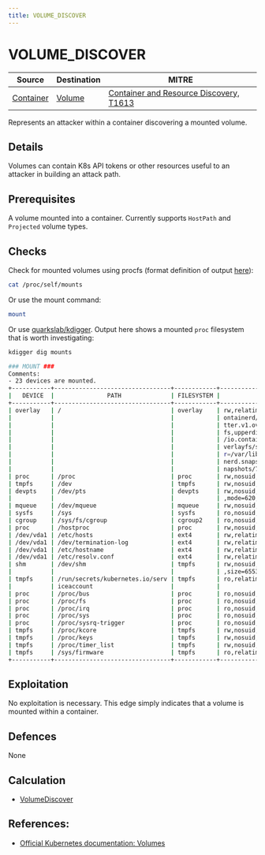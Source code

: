 ```yaml
---
title: VOLUME_DISCOVER
---
```


<!--
id: VOLUME_DISCOVER
name: "Enumerate mounted volumes"
mitreAttackTechnique: T1613 - Container and Resource Discovery
mitreAttackTactic: TA0007 - Discovery
-->

# VOLUME_DISCOVER

| Source                                    | Destination                           | MITRE                            |
| ----------------------------------------- | ------------------------------------- |----------------------------------|
| [Container](../entities/container.md) | [Volume](../entities/volume.md) | [Container and Resource Discovery, T1613](https://attack.mitre.org/techniques/T1613/) |

Represents an attacker within a container discovering a mounted volume.

## Details

Volumes can contain K8s API tokens or other resources useful to an attacker in building an attack path.

## Prerequisites

A volume mounted into a container. Currently supports `HostPath` and `Projected` volume types.

## Checks

Check for mounted volumes using procfs (format definition of output [here](https://stackoverflow.com/questions/18122123/how-to-interpret-proc-mounts)):

```bash
cat /proc/self/mounts
```

Or use the mount command:

```bash
mount
```

Or use [quarkslab/kdigger](https://github.com/quarkslab/kdigger). Output here shows a mounted `proc` filesystem that is worth investigating:

```bash
kdigger dig mounts

### MOUNT ###
Comments:
- 23 devices are mounted.
+-----------+---------------------------------+------------+---------------------------------+
|   DEVICE  |               PATH              | FILESYSTEM |              FLAGS              |
+-----------+---------------------------------+------------+---------------------------------+
| overlay   | /                               | overlay    | rw,relatime,lowerdir=/var/lib/c |
|           |                                 |            | ontainerd/io.containerd.snapsho |
|           |                                 |            | tter.v1.overlayfs/snapshots/27/ |
|           |                                 |            | fs,upperdir=/var/lib/containerd |
|           |                                 |            | /io.containerd.snapshotter.v1.o |
|           |                                 |            | verlayfs/snapshots/71/fs,workdi |
|           |                                 |            | r=/var/lib/containerd/io.contai |
|           |                                 |            | nerd.snapshotter.v1.overlayfs/s |
|           |                                 |            | napshots/71/work                |
| proc      | /proc                           | proc       | rw,nosuid,nodev,noexec,relatime |
| tmpfs     | /dev                            | tmpfs      | rw,nosuid,size=65536k,mode=755  |
| devpts    | /dev/pts                        | devpts     | rw,nosuid,noexec,relatime,gid=5 |
|           |                                 |            | ,mode=620,ptmxmode=666          |
| mqueue    | /dev/mqueue                     | mqueue     | rw,nosuid,nodev,noexec,relatime |
| sysfs     | /sys                            | sysfs      | ro,nosuid,nodev,noexec,relatime |
| cgroup    | /sys/fs/cgroup                  | cgroup2    | ro,nosuid,nodev,noexec,relatime |
| proc      | /hostproc                       | proc       | rw,nosuid,nodev,noexec,relatime |
| /dev/vda1 | /etc/hosts                      | ext4       | rw,relatime                     |
| /dev/vda1 | /dev/termination-log            | ext4       | rw,relatime                     |
| /dev/vda1 | /etc/hostname                   | ext4       | rw,relatime                     |
| /dev/vda1 | /etc/resolv.conf                | ext4       | rw,relatime                     |
| shm       | /dev/shm                        | tmpfs      | rw,nosuid,nodev,noexec,relatime |
|           |                                 |            | ,size=65536k                    |
| tmpfs     | /run/secrets/kubernetes.io/serv | tmpfs      | ro,relatime,size=8039936k       |
|           | iceaccount                      |            |                                 |
| proc      | /proc/bus                       | proc       | ro,nosuid,nodev,noexec,relatime |
| proc      | /proc/fs                        | proc       | ro,nosuid,nodev,noexec,relatime |
| proc      | /proc/irq                       | proc       | ro,nosuid,nodev,noexec,relatime |
| proc      | /proc/sys                       | proc       | ro,nosuid,nodev,noexec,relatime |
| proc      | /proc/sysrq-trigger             | proc       | ro,nosuid,nodev,noexec,relatime |
| tmpfs     | /proc/kcore                     | tmpfs      | rw,nosuid,size=65536k,mode=755  |
| tmpfs     | /proc/keys                      | tmpfs      | rw,nosuid,size=65536k,mode=755  |
| tmpfs     | /proc/timer_list                | tmpfs      | rw,nosuid,size=65536k,mode=755  |
| tmpfs     | /sys/firmware                   | tmpfs      | ro,relatime                     |
+-----------+---------------------------------+------------+---------------------------------+
```

## Exploitation

No exploitation is necessary. This edge simply indicates that a volume is mounted within a container.

## Defences

None

## Calculation

+ [VolumeDiscover](https://github.com/DataDog/KubeHound/tree/main/pkg/kubehound/graph/edge/volume_discover.go)

## References:

+ [Official Kubernetes documentation: Volumes ](https://kubernetes.io/docs/concepts/storage/volumes/)
